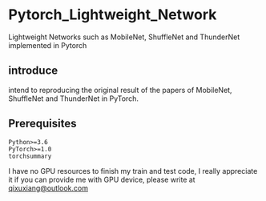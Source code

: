 # Pytorch_Lightweight_Network
Lightweight Networks such as MobileNet, ShuffleNet and ThunderNet implemented in Pytorch

## introduce 
intend to reproducing the original result of the papers of MobileNet, ShuffleNet and ThunderNet in PyTorch.

## Prerequisites

    Python>=3.6
    PyTorch>=1.0
    torchsummary

    
I have no GPU resources to finish my train and test code, I really appreciate it if you can provide me with GPU device, please write at qixuxiang@outlook.com
